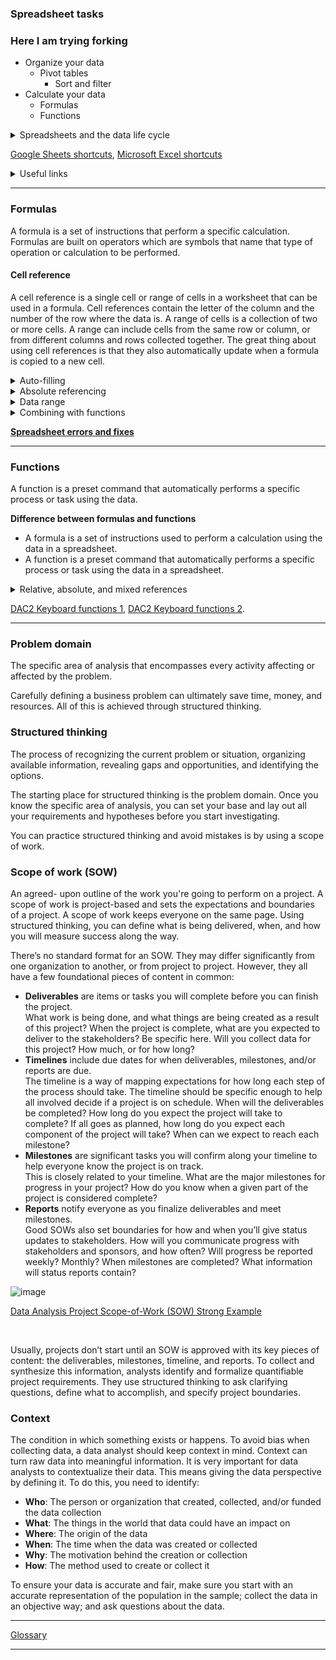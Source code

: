 ### Spreadsheet tasks
### Here I am trying forking
- Organize your data
  - Pivot tables
    - Sort and filter
- Calculate your data
  - Formulas
  - Functions
  
<details>
  <summary>Spreadsheets and the data life cycle</summary> <br>
  <ul>
    <li><strong>Plan</strong> for the users who will work within a spreadsheet by developing organizational standards. This can mean formatting your cells, the headings you choose to highlight, the color scheme, and the way you order your data points. When you take the time to set these standards, you will improve communication, ensure consistency, and help people be more efficient with their time.</li>
    <li><strong>Capture</strong> data by the source by connecting spreadsheets to other data sources, such as an online survey application or a database. This data will automatically be updated in the spreadsheet. That way, the information is always as current and accurate as possible.</li>
    <li><strong>Manage</strong> different kinds of data with a spreadsheet. This can involve storing, organizing, filtering, and updating information. Spreadsheets also let you decide who can access the data, how the information is shared, and how to keep your data safe and secure.</li>
    <li><strong>Analyze</strong> data in a spreadsheet to help make better decisions. Some of the most common spreadsheet analysis tools include formulas to aggregate data or create reports, and pivot tables for clear, easy-to-understand visuals.</li>
    <li><strong>Archive</strong> any spreadsheet that you don’t use often, but might need to reference later with built-in tools. This is especially useful if you want to store historical data before it gets updated.</li>
    <li><strong>Destroy</strong> your spreadsheet when you are certain that you will never need it again, if you have better backup copies, or for legal or security reasons. Keep in mind, lots of businesses are required to follow certain rules or have measures in place to make sure data is destroyed properly.</li>
  </ul>
</details> 

[Google Sheets shortcuts](https://support.google.com/docs/answer/181110), [Microsoft Excel shortcuts](https://support.microsoft.com/en-us/office/keyboard-shortcuts-in-excel-1798d9d5-842a-42b8-9c99-9b7213f0040f)

<details>
  <summary>Useful links</summary> <br>
  <ul>
    <li><strong>Excel</strong>: <a href="https://support.microsoft.com/en-us/office/office-quick-starts-25f909da-3e76-443d-94f4-6cdf7dedc51e#ID0EAADAAA=At_work_or_school" target="_blank">Office Quick Starts</a>, <a href="https://support.microsoft.com/en-us/office/excel-video-training-9bc05390-e94c-46af-a5b3-d7c22f6990bb?wt.mc_id=otc_home" target="_blank">Excel video training</a>, <a href="https://support.microsoft.com/en-us/office/sort-data-in-a-range-or-table-62d0b95d-2a90-4610-a6ae-2e545c4a4654" target="_blank">Sort data in a range or table</a>, <a href="https://support.microsoft.com/en-us/office/filter-data-in-a-range-or-table-01832226-31b5-4568-8806-38c37dcc180e" target="_blank">Filter data in a range or table</a>, <a href="https://support.microsoft.com/en-us/office/quick-start-format-a-worksheet-d70f75a2-23e6-4c92-83d6-2f219e4ad42e" target="_blank">Format a worksheet</a>, <a href="https://support.microsoft.com/en-us/office/guidelines-for-organizing-and-formatting-data-on-a-worksheet-90895cad-6c85-4e02-90d3-8798660166e3" target="_blank">Guidelines for organizing and formatting data on a worksheet</a>.</li>
    <li><strong>Google Sheets</strong>: <a href="https://support.google.com/a/users/answer/9300311?hl=en&ref_topic=9296423" target="_blank">Get started with Sheets: Create and import files</a>, <a href="https://support.google.com/docs/answer/3540681?co=GENIE.Platform%3DDesktop&hl=en" target="_blank">Sort and filter your data</a>, <a href="https://support.google.com/docs/answer/46973?co=GENIE.Platform%3DDesktop&hl=en&oco=0" target="_blank">Edit and format a spreadsheet</a>.</li>
    <li><a href="https://support.google.com/a/users/answer/9331278?hl=en" target="_blank">Overview: Differences between Sheets and Excel</a>.</li>
  </ul>
</details>
  
---

### Formulas
A formula is a set of instructions that perform a specific calculation. Formulas are built on operators which are symbols that name that type of operation or calculation to be performed.

#### Cell reference
A cell reference is a single cell or range of cells in a worksheet that can be used in a formula. Cell references contain the letter of the column and the number of the row where the data is. A range of cells is a collection of two or more cells. A range can include cells from the same row or column, or from different columns and rows collected together. The great thing about using cell references is that they also automatically update when a formula is copied to a new cell. <br>

<details>
  <summary>Auto-filling</summary> <br>
  The lower-right corner of each cell has a fill handle. It is a small green square in Microsoft Excel and a small blue square in Google Sheets.
  <ul>
    <li>Click the fill handle for a cell and drag it down a column to auto-fill other cells in the column with the same value or formula in that cell. </li>
    <li>Click the fill handle for a cell and drag it across a row to auto-fill other cells in the row with the same value or formula in that cell. </li>
    <li>If you want to create a numbered sequence in a column or row, do the following: 1) Fill in the first two numbers of the sequence in two adjacent cells, 2) Select to highlight the cells, and 3) Drag the fill handle to the last cell to complete the sequence of numbers. For example, to insert 1 through 100 in each row of column A, enter 1 in cell A1 and 2 in cell A2. Then, select to highlight both cells, click the fill handle in cell A2, and drag it down to cell A100. This auto-fills the numbers sequentially so you don't have to type them in each cell.</li>
  </ul>
</details>

<details>
  <summary>Absolute referencing</summary> <br>
  <ul>
    <li>Absolute referencing is marked by a dollar sign ($). For example, =$A$10 has absolute referencing for both the column and the row value</li>
    <li>Relative references (which is what you normally do e.g. “=A10”) will change anytime the formula is copied and pasted. They are in relation to where the referenced cell is located. For example if you copied “=A10” to the cell to the right it would become “=B10”. With absolute referencing “=$A$10” copied to the cell to the right would remain “=$A$10”. But if you copied $A10 to the cell below, it would change to $A11 because the row value isn't an absolute reference.</li>
    <li>Absolute references will not change when you copy and paste the formula in a different cell. The cell being referenced is always the same.</li>
    <li>To easily switch between absolute and relative referencing in the formula bar, highlight the reference you want to change and press the F4 key; for example, if you want to change the absolute reference, $A$10, in your formula to a relative reference, A10, highlight $A$10 in the formula bar and then press the F4 key to make the change. </li>
  </ul>
</details>

<details>
  <summary>Data range</summary> <br>
  The set of cells a data analyst selects to include in a formula is called the data range.
  <ul>
    <li>When you click into your formula, the colored ranges let you see which cells are being used in your spreadsheet. There are different colors for each unique range in your formula.</li>
    <li>In a lot of spreadsheet applications, you can press the F2 (or Enter) key to highlight the range of data in the spreadsheet that is referenced in a formula. Click the cell with the formula, and then press the F2 (or Enter) key to highlight the data in your spreadsheet. </li>
  </ul>
</details>

<details>
  <summary>Combining with functions</summary> <br>
  <ul><li>COUNTIF() is a formula and a function. This means the function runs based on criteria set by the formula. In this case, COUNT is the formula; it will be executed IF the conditions you create are true. For example, you could use =COUNTIF(A1:A16, “7”) to count only the cells that contained the number 7. Combining formulas and functions allows you to do more work with a single command. </li></ul>
</details>

[**Spreadsheet errors and fixes**](https://d3c33hcgiwev3.cloudfront.net/fDHAQD8OQX6xwEA_DsF-tw_299c2bf89be04d0bae30bf763b606af1_DAC2-Spreadsheet-Errors-and-Fixes.pdf?Expires=1639958400&Signature=khlJhAOS7CarbwgvV-AGUp5XyXkMXYy5ssfw0te3fL7kR68rBLSv-1bafnENkYmL8F2cBpwz6fvGTkfifiI8pkkxlyi58m8PLWZXLpkAYP8zmwUbajS4LWLSJ-1wIzrRIGm6rGsKeBKDGN~QiZeuei2UlXpTt4~A5viTEuJIMzM_&Key-Pair-Id=APKAJLTNE6QMUY6HBC5A)

---

### Functions
A function is a preset command that automatically performs a specific process or task using the data.

**Difference between formulas and functions**
- A formula is a set of instructions used to perform a calculation using the data in a spreadsheet.
- A function is a preset command that automatically performs a specific process or task using the data in a spreadsheet.

<details>
  <summary>Relative, absolute, and mixed references</summary> <br>
  <ul>
    <li>Relative references (cells referenced without a dollar sign, like A2) will change when you copy and paste the function into a different cell. With relative references, the location of the cell that contains the function determines the cells used by the function. </li>
    <li>Absolute references (cells fully referenced with a dollar sign, like $A$2) will not change when you copy and paste the function into a different cell. With absolute references, the cells referenced always remain the same.</li>
    <li>Mixed references (cells partially referenced with a dollar sign, like $A2 or A$2) will change when you copy and paste the function into a different cell. With mixed references, the location of the cell that contains the function determines the cells used by the function, but only the row or column is relative (not both).   </li>
    <li>In spreadsheets, you can press the F4 key to toggle between relative, absolute, and mixed references in a function. Click the cell containing the function, highlight the referenced cells in the formula bar, and then press F4 to toggle between and select relative, absolute, or mixed referencing.  </li>
  </ul>
</details>

[DAC2 Keyboard functions 1](https://d3c33hcgiwev3.cloudfront.net/UbHnj9LnRlGx54_S5yZRJA_64a50a70b938476c852b172e826e9af1_DAC2-Keyboard-functions-1.pdf?Expires=1639958400&Signature=A2lNbKBH4jhT7PyaLm5SiV73QbYwRaY0s3e7EqwSRSE8hdxQAJKOdLY9zed3f2JMtAExTbPZtaPt2i8xRAqbDakzYJ6OwMp4sfsgE8tcThQ~M84UL~EZd8rqrtoVp1GQXfc66n5Pqo1gY9KPGv0WpX030AEHZHyyCDtBtst-bhE_&Key-Pair-Id=APKAJLTNE6QMUY6HBC5A), [DAC2 Keyboard functions 2](https://d3c33hcgiwev3.cloudfront.net/9gsOZ_tGTtOLDmf7Rh7T1Q_8a825edae2a94e5e81d880681270acf1_DAC2-Keyboard-functions-2.pdf?Expires=1639958400&Signature=VJUZw6DnuoBIGeqdafuH1OtvsD~g99yDHMWTHDl-rR2PWf9W14kcH9VJ1ktkfeVGkiSFX8TIfWCGHTCyDPtFPXOodtRrATIwzU1~FWunUxkKHZVXwmWdYHDYbNuED10hOXtBSVKAQoYISmWoyZHbM5Jlb0qUnGgHBH7VxUV8mw8_&Key-Pair-Id=APKAJLTNE6QMUY6HBC5A).

---

### Problem domain
The specific area of analysis that encompasses every activity affecting or affected by the problem.

Carefully defining a business problem can ultimately save time, money, and resources. All of this is achieved through structured thinking.

### Structured thinking
The process of recognizing the current problem or situation, organizing available information, revealing gaps and opportunities, and identifying the options.

The starting place for structured thinking is the problem domain. Once you know the specific area of analysis, you can set your base and lay out all your requirements and hypotheses before you start investigating.

You can practice structured thinking and avoid mistakes is by using a scope of work.

### Scope of work (SOW)
An agreed- upon outline of the work you're going to perform on a project. A scope of work is project-based and sets the expectations and boundaries of a project. A scope of work keeps everyone on the same page. Using structured thinking, you can define what is being delivered, when, and how you will measure success along the way.

There’s no standard format for an SOW. They may differ significantly from one organization to another, or from project to project. However, they all have a few foundational pieces of content in common: 
- **Deliverables** are items or tasks you will complete before you can finish the project. <br> What work is being done, and what things are being created as a result of this project? When the project is complete, what are you expected to deliver to the stakeholders? Be specific here. Will you collect data for this project? How much, or for how long?
- **Timelines** include due dates for when deliverables, milestones, and/or reports are due. <br> The timeline is a way of mapping expectations for how long each step of the process should take. The timeline should be specific enough to help all involved decide if a project is on schedule. When will the deliverables be completed? How long do you expect the project will take to complete? If all goes as planned, how long do you expect each component of the project will take? When can we expect to reach each milestone?
- **Milestones** are significant tasks you will confirm along your timeline to help everyone know the project is on track. <br> This is closely related to your timeline. What are the major milestones for progress in your project? How do you know when a given part of the project is considered complete? 
- **Reports** notify everyone as you finalize deliverables and meet milestones. <br> Good SOWs also set boundaries for how and when you’ll give status updates to stakeholders. How will you communicate progress with stakeholders and sponsors, and how often? Will progress be reported weekly? Monthly? When milestones are completed? What information will status reports contain?

![image](https://user-images.githubusercontent.com/74421758/146637082-0cc28c96-6c1d-4005-8d66-748e2d766f5c.png)

[Data Analysis Project Scope-of-Work (SOW) Strong Example](https://docs.google.com/document/d/16x-E04Nr48Ww1Nlxwa0PNOXyaytKbVCxrF5yRJy6Y70/template/preview?resourcekey=0-X1a531fuUVbtlNKdIA11dQ)

<br>

Usually, projects don’t start until an SOW is approved with its key pieces of content: the deliverables, milestones, timeline, and reports. To collect and synthesize this information, analysts identify and formalize quantifiable project requirements. They use structured thinking to ask clarifying questions, define what to accomplish, and specify project boundaries.

### Context
The condition in which something exists or happens. To avoid bias when collecting data, a data analyst should keep context in mind. Context can turn raw data into meaningful information. It is very important for data analysts to contextualize their data. This means giving the data perspective by defining it. To do this, you need to identify:
- **Who**: The person or organization that created, collected, and/or funded the data collection
- **What**: The things in the world that data could have an impact on
- **Where**: The origin of the data
- **When**: The time when the data was created or collected
- **Why**: The motivation behind the creation or collection
- **How**: The method used to create or collect it

To ensure your data is accurate and fair, make sure you start with an accurate representation of the population in the sample; collect the data in an objective way; and ask questions about the data.

---

[Glossary](https://docs.google.com/document/d/1v1_vAc7R81IK2JL4QTIbkUdHVYXnIvithZ_gC_k--jw/template/preview)

---
